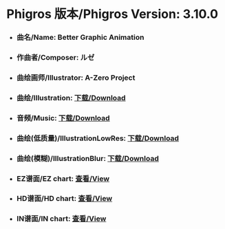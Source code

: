 
# Phigros 版本/Phigros Version:  3.10.0

- ### __曲名/Name:  Better Graphic Animation__

- ### __作曲者/Composer:  ルゼ__

- ### __曲绘画师/Illustrator:  A-Zero Project__

- ### __曲绘/Illustration:  [下载/Download](https://github.com/Po6647A/PAR/releases/download/3.10.0/1033.png)__

- ### __音频/Music:  [下载/Download](https://github.com/Po6647A/PAR/releases/download/3.10.0/1835.ogg)__

- ### __曲绘(低质量)/IllustrationLowRes:  [下载/Download](https://github.com/Po6647A/PAR/releases/download/3.10.0/1525.png)__

- ### __曲绘(模糊)/IllustrationBlur:  [下载/Download](https://github.com/Po6647A/PAR/releases/download/3.10.0/1279.png)__


- ### __EZ谱面/EZ chart:  [查看/View](./EZ.json/index.html)__

- ### __HD谱面/HD chart:  [查看/View](./HD.json/index.html)__

- ### __IN谱面/IN chart:  [查看/View](./IN.json/index.html)__

